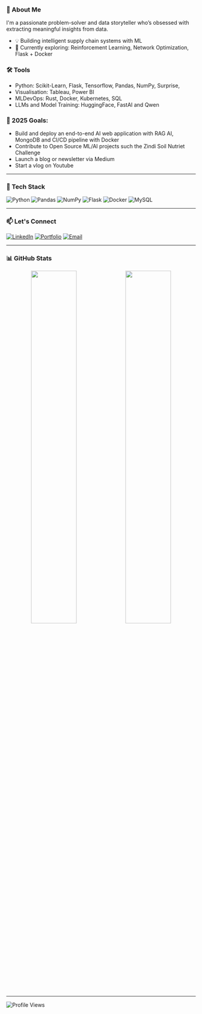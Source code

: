 ### 🚀 About Me

I'm a passionate problem-solver and data storyteller who’s obsessed with extracting meaningful insights from data.

- 💡 Building intelligent supply chain systems with ML
- 🔭 Currently exploring: Reinforcement Learning, Network Optimization, Flask + Docker
### 🛠️ Tools
- Python: Scikit-Learn, Flask, Tensorflow, Pandas, NumPy, Surprise,
- Visualisation: Tableau, Power BI
- MLDevOps: Rust, Docker, Kubernetes, SQL
- LLMs and Model Training: HuggingFace, FastAI and Qwen           
### 🌱 2025 Goals:
  - Build and deploy an end-to-end AI web application with RAG AI, MongoDB and CI/CD pipeline with Docker
  - Contribute to Open Source ML/AI projects such the Zindi Soil Nutriet Challenge
  - Launch a blog or newsletter via Medium
  - Start a vlog on Youtube 

---

### 🔧 Tech Stack

![Python](https://img.shields.io/badge/Python-Expert-3776AB?style=flat&logo=Python&logoColor=white&color=0D1117)
![Pandas](https://img.shields.io/badge/Pandas-Advanced-150458?style=flat&logo=Pandas&logoColor=white&color=0D1117)
![NumPy](https://img.shields.io/badge/Numpy-Advanced-013243?style=flat&logo=NumPy&logoColor=white&color=0D1117)
![Flask](https://img.shields.io/badge/Flask-Intermediate-000000?style=flat&logo=Flask&logoColor=white&color=0D1117)
![Docker](https://img.shields.io/badge/Docker-Learning-2496ED?style=flat&logo=Docker&logoColor=white&color=0D1117)
![MySQL](https://img.shields.io/badge/MySQL-Intermediate-2496ED?style=flat&logo=MySQL&logoColor=white&color=0D1117)

---

### 📫 Let's Connect

[![LinkedIn](https://img.shields.io/badge/LinkedIn-Connect-0077B5?style=for-the-badge&logo=linkedin&logoColor=white)](https://www.linkedin.com/in/stephen-waweru-b3133724/)
[![Portfolio](https://img.shields.io/badge/Portfolio-brightgreen?style=for-the-badge)](https://medium.com/@wawerunderitu8/stephen-nderitu-waweru-90e77644a654)
[![Email](https://img.shields.io/badge/Email-wawerunderitu8@gmail.com-D14836?style=for-the-badge&logo=gmail&logoColor=white)](mailto:wawerunderitu8@gmail.com)

---

### 📊 GitHub Stats

<div align="center">
  <img width="49%" src="https://github-readme-streak-stats.herokuapp.com?user=StephenWaweru&theme=github-dark&hide_border=true" />
  <img width="49%" src="https://github-readme-stats.vercel.app/api?username=StephenWaweru&show_icons=true&theme=github_dark&hide_border=true" />
</div>

---

![Profile Views](https://komarev.com/ghpvc/?username=StephenWaweru&label=PROFILE+VIEWS&style=flat-square)

